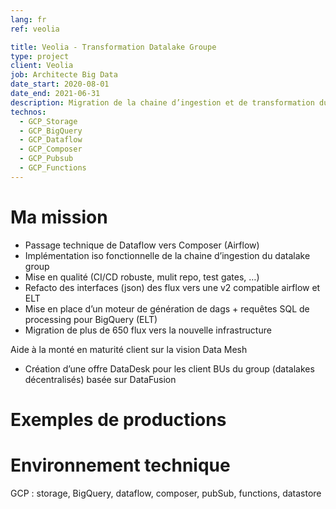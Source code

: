 ```yaml
---
lang: fr
ref: veolia

title: Veolia - Transformation Datalake Groupe
type: project
client: Veolia
job: Architecte Big Data 
date_start: 2020-08-01
date_end: 2021-06-31
description: Migration de la chaine d’ingestion et de transformation du datalake Group
technos:
  - GCP_Storage
  - GCP_BigQuery
  - GCP_Dataflow
  - GCP_Composer
  - GCP_Pubsub
  - GCP_Functions
---
```

# Ma mission

- Passage technique de Dataflow vers Composer (Airflow)
- Implémentation iso fonctionnelle de la chaine d’ingestion du datalake group
- Mise en qualité (CI/CD robuste, mulit repo, test gates, …)
- Refacto des interfaces (json) des flux vers une v2 compatible airflow et ELT
- Mise en place d’un moteur de génération de dags + requêtes SQL de processing pour BigQuery (ELT)
- Migration de plus de 650 flux vers la nouvelle infrastructure

Aide à la monté en maturité client sur la vision Data Mesh
- Création d’une offre DataDesk pour les client BUs du group (datalakes décentralisés) basée sur DataFusion

# Exemples de productions

# Environnement technique
GCP : storage, BigQuery, dataflow, composer, pubSub, functions, datastore